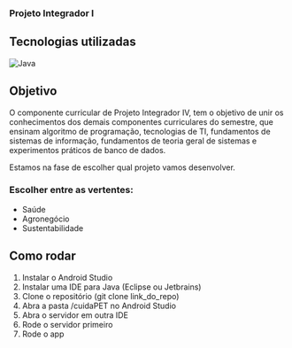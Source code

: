 ### Projeto Integrador I

## Tecnologias utilizadas

![Java](https://img.shields.io/badge/java-%23ED8B00.svg?style=for-the-badge&logo=openjdk&logoColor=white)

## Objetivo

O componente curricular de Projeto Integrador IV, tem o objetivo de unir os conhecimentos dos demais componentes curriculares do semestre, que ensinam algoritmo de programação, tecnologias de TI, fundamentos de sistemas de informação, fundamentos de teoria geral de sistemas e experimentos práticos de banco de dados.

Estamos na fase de escolher qual projeto vamos desenvolver. 
### Escolher entre as vertentes:
- Saúde
- Agronegócio
- Sustentabilidade


## Como rodar

1. Instalar o Android Studio
2. Instalar uma IDE para Java (Eclipse ou Jetbrains)
3. Clone o repositório (git clone link_do_repo)
4. Abra a pasta /cuidaPET no Android Studio
5. Abra o servidor em outra IDE
6. Rode o servidor primeiro
7. Rode o app
